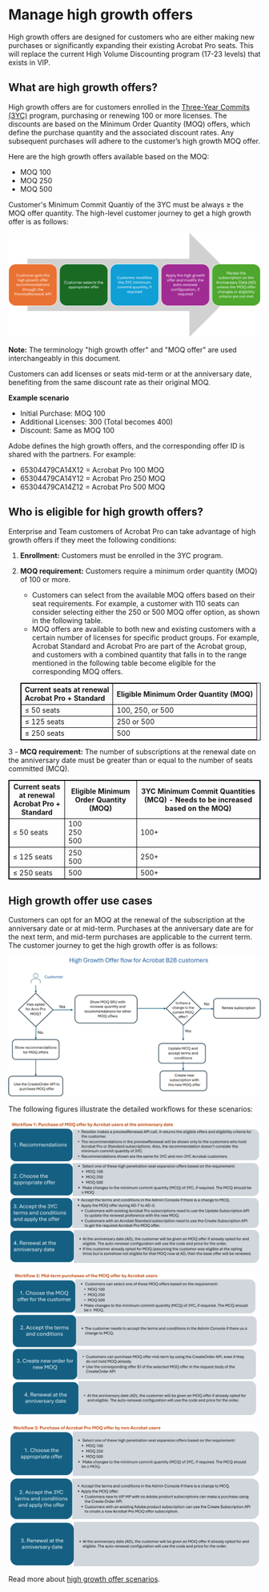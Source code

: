# Manage high growth offers

High growth offers are designed for customers who are either making new purchases or significantly expanding their existing Acrobat Pro seats. This will replace the current High Volume Discounting program (17-23 levels) that exists in VIP.

## What are high growth offers?

High growth offers are for customers enrolled in the [Three-Year Commits (3YC)](./three_year_commit.md) program, purchasing or renewing 100 or more licenses. The discounts are based on the Minimum Order Quantity (MOQ) offers, which define the purchase quantity and the associated discount rates. Any subsequent purchases will adhere to the customer’s high growth MOQ offer.

Here are the high growth offers available based on the MOQ:

- MOQ 100
- MOQ 250
- MOQ 500

Customer's Minimum Commit Quantiy of the 3YC must be always ≥
the MOQ offer quantity. The high-level customer journey to get a high growth offer is as follows:

![Customer journey to get high growth offers](../image/user_journey.png)

**Note:** The terminology "high growth offer" and "MOQ offer" are used interchangeably in this document.

Customers can add licenses or seats mid-term or at the anniversary date, benefiting from the same discount rate as their original MOQ.

**Example scenario**

- Initial Purchase: MOQ 100
- Additional Licenses: 300 (Total becomes 400)
- Discount: Same as MOQ 100

Adobe defines the high growth offers, and the corresponding offer ID is shared with the partners. For example:

- 65304479CA14X12 = Acrobat Pro 100 MOQ
- 65304479CA14Y12 = Acrobat Pro 250 MOQ
- 65304479CA14Z12 = Acrobat Pro 500 MOQ
## Who is eligible for high growth offers?

Enterprise and Team customers of Acrobat Pro can take advantage of high growth offers if they meet the following conditions:

1. **Enrollment:** Customers must be enrolled in the 3YC program.
2. **MOQ requirement:** Customers require a minimum order quantity (MOQ) of 100 or more.

   - Customers can select from the available MOQ offers based on their seat requirements. For example, a customer with 110 seats can consider selecting either the 250 or 500 MOQ offer option, as shown in the following table.
   - MOQ offers are available to both new and existing customers with a certain number of licenses for specific product groups. For example, Acrobat Standard and Acrobat Pro are part of the Acrobat group, and customers with a combined quantity that falls in to the range mentioned in the following table become eligible for the corresponding MOQ offers.

    | Current seats at renewal <br/> Acrobat Pro + Standard | Eligible Minimum Order Quantity (MOQ) |
    |-------------------------------------------------------|---------------------------------------|
    | ≤ 50 seats                                            | 100, 250, or 500             |
    | ≤ 125 seats                                           | 250 or 500                        |
    | ≤ 250 seats                                           | 500                                   |

3 - **MCQ requirement:** The number of subscriptions at the renewal date on the anniversary date must be greater than or equal to the number of seats committed (MCQ). 

<style>
table, th, td {
  border: 1px solid black;
}
</style>

  | Current seats at renewal <br/> Acrobat Pro + Standard | Eligible Minimum Order Quantity (MOQ) | 3YC Minimum Commit Quantities (MCQ) - Needs to be increased based on the MOQ) |
  |-------------------------------------------------------|---------------------------------------|-------------------------------------------------------------------------------|
  | ≤ 50 seats                                            | 100 <br /> 250 <br /> 500             | 100+                                                                          |
  | ≤ 125 seats                                           | 250 <br /> 500                        | 250+                                                                          |
  | ≤ 250 seats                                           | 500                                   | 500+                                                                          |

## High growth offer use cases

Customers can opt for an MOQ at the renewal of the subscription at the anniversary date or at mid-term. Purchases at the anniversary date are for the next term, and mid-term purchases are applicable to the current term. The customer journey to get the high growth offer is as follows:

![High Growth flow for Acro customers](../image/hg_flow.png)

The following figures illustrate the detailed workflows for these scenarios:

![Workflow 1](../image/moq_ad.png)

![Workflow 2](../image/moq_mid_term.png)

![Workflow 2](../image/moq_non_acro.png)

Read more about [high growth offer scenarios](./high_pen_scenarios.md).
